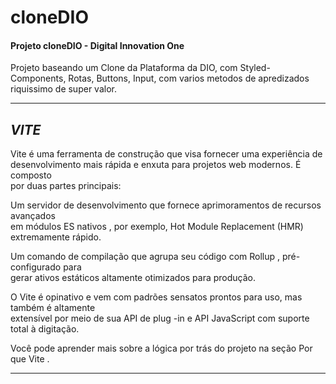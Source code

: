 # cloneDIO

#### Projeto cloneDIO - Digital Innovation One

Projeto baseando um Clone da Plataforma da DIO, com Styled-Components, Rotas, Buttons, Input, com varios metodos de apredizados riquissimo de super valor.


---

##  *VITE*

Vite é uma ferramenta  de construção que visa fornecer uma experiência de <br/>
desenvolvimento mais rápida e enxuta para projetos web modernos. É composto<br/>
 por duas partes principais:

Um servidor de desenvolvimento que fornece aprimoramentos de recursos avançados<br/>
 em módulos ES nativos , por exemplo, Hot Module Replacement (HMR) extremamente rápido.

Um comando de compilação que agrupa seu código com Rollup , pré-configurado para <br/>
gerar ativos estáticos altamente otimizados para produção.

O Vite é opinativo e vem com padrões sensatos prontos para uso, mas também é altamente<br/>
extensível por meio de sua API de plug -in e API JavaScript com suporte total à digitação.

Você pode aprender mais sobre a lógica por trás do projeto na seção Por que Vite .



---